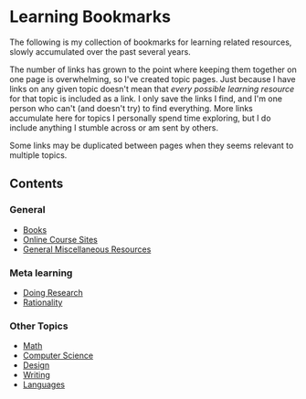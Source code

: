 # Learning Bookmarks

The following is my collection of bookmarks for learning related resources, slowly accumulated over the past several years.

The number of links has grown to the point where keeping them together on one page is overwhelming, so I've created topic pages. Just because I have links on any given topic doesn't mean that *every possible learning resource* for that topic is included as a link. I only save the links I find, and I'm one person who can't (and doesn't try) to find everything. More links accumulate here for topics I personally spend time exploring, but I do include anything I stumble across or am sent by others.

Some links may be duplicated between pages when they seems relevant to multiple topics.

## Contents

### General

* [Books](books.md)
* [Online Course Sites](online-courses.md)
* [General Miscellaneous Resources](misc.md)

### Meta learning

* [Doing Research](research.md)
* [Rationality](rationality.md)

### Other Topics

* [Math](math.md)
* [Computer Science](compsci.md)
* [Design](design.md)
* [Writing](writing.md)
* [Languages](languages.md)
